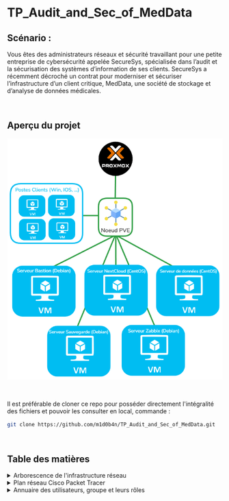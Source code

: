 # TP_Audit_and_Sec_of_MedData

## Scénario :
Vous êtes des administrateurs réseaux et sécurité travaillant pour une petite entreprise
de cybersécurité appelée SecureSys, spécialisée dans l’audit et la sécurisation des
systèmes d’information de ses clients. SecureSys a récemment décroché un contrat
pour moderniser et sécuriser l’infrastructure d’un client critique, MedData, une
société de stockage et d’analyse de données médicales.

<br>

## Aperçu du projet

![maquette](./ressources/images/maquette.png)

<br>

Il est préférable de cloner ce repo pour posséder directement l'intégralité des fichiers et pouvoir les consulter en local, commande :

```bash
git clone https://github.com/m1d0b4n/TP_Audit_and_Sec_of_MedData.git
```

<br>

## Table des matières

<details>
<summary>Arborescence de l'infrastructure réseau</summary>
<br>

```
.
├── Hyperviseur (Proxmox)
│   └── Noeud PVE
│       ├── VLAN Administration (10.0.1.0/24)
│       │   └── VM - Bastion (Debian)
│       │       └── IP : 10.0.1.2
│       │       └── Rôle : Point d'accès SSH sécurisé pour les administrateurs
│       │
│       ├── VLAN Applicatif (10.0.2.0/24)
│       │   └── VM - Server Nextcloud (CentOS)
│       │       └── IP : 10.0.2.10
│       │       └── Rôle : Serveur Nextcloud pour le stockage
│       │       └── Configuration : Connexion à la base de données dans le VLAN Bases de données
│       │
│       ├── VLAN Bases de données (10.0.3.0/24)
│       │   └── VM - Serveur Base de données (CentOS)
│       │       └── IP : 10.0.3.10
│       │       └── Rôle : Base de données Nextcloud, uniquement accessible depuis le serveur Nextcloud
│       │       └── Configuration : Accès limité aux requêtes de 10.0.2.10 via ACLs
│       │
│       ├── VLAN Sauvegarde (10.0.4.0/24)
│       │   └── VM - Sauvegarde (Debian)
│       │       └── IP : 10.0.4.10
│       │       └── Rôle : Serveur de sauvegarde pour les VMs
│       │       └── Configuration : Snapshots et planification des sauvegardes
│       │
│       ├── VLAN Monitoring (10.0.5.0/24)
│       │   └── VM - Zabbix (Debian)
│       │       └── IP : 10.0.5.10
│       │       └── Rôle : Surveillance et monitoring de l'infrastructure
│       │       └── Configuration : Alertes et tableaux de bord
│       │
│       └── VLAN Utilisateurs (10.0.6.0/24)
│           └── Terminaux utilisateurs (Plage DHCP : 10.0.6.100 - 10.0.6.200)
│               └── Rôle : Accès utilisateur final avec restrictions d'accès
```
</details>

<details>
<summary>Plan réseau Cisco Packet Tracer</summary>
<br>

</details>

<details>
<summary>Annuaire des utilisateurs, groupe et leurs rôles</summary>
<br>

| Groupe                  | Utilisateurs               | Rôle                                         | Accès                                                                                     |
|-------------------------|----------------------------|----------------------------------------------|-------------------------------------------------------------------------------------------|
| **Administrateurs**     | Rudy                       | Administrateur système                       | Accès complet au VLAN Administration, VLAN Applicatif, Sauvegarde, Bastion                |
|                         | Kevin                      | Administrateur réseau                        | Accès complet au VLAN Administration, configuration des routeurs et switches              |
|                         | Clément                    | Administrateur sécurité                      | Accès complet au VLAN Administration, gestion des pare-feux et politiques de sécurité     |
| **Médecins**            | Dr. Gregory House            | Médecin généraliste                          | Accès à Nextcloud, limité aux dossiers médicaux des patients                              |
|                         | Dr. Anna Tomie           | Médecin spécialiste                          | Accès à Nextcloud, accès restreint aux dossiers liés à son domaine                        |
| **Assistants médicaux** | Anne Tiseptique             | Assistante médicale                          | Accès à Nextcloud, accès restreint aux dossiers des patients pour mise à jour administrative |
| **Analystes de données**| Bill Athéral                | Analyste de données médicales                | Accès limité à Nextcloud pour les données et rapports, accès à Zabbix pour monitoring     |
| **Techniciens de maintenance** | Rémi Dié        | Technicien IT                                | Accès au serveur Bastion, équipements réseau et VLAN Administration pour support          |
| **R&D**                 | Dr. Patricia Ologie           | Chercheur principal                          | Accès aux dossiers de recherche dans Nextcloud, accès restreint aux données sensibles      |
| **RH et Administratif** | Vita Mine             | Responsable RH                               | Accès aux documents administratifs et RH dans Nextcloud                                   |
| **Comptabilité**        | Alex Pyration       | Comptable principal                          | Accès aux dossiers financiers dans Nextcloud                                              |
| **Internes et Stagiaires** | Emma Taume          | Interne                                      | Accès restreint dans Nextcloud, uniquement aux documents de formation                     |


</details>